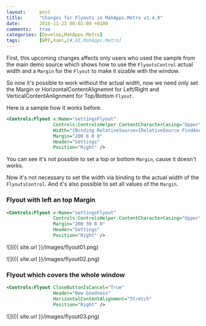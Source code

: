 ```yaml
---
layout:     post
title:      "Changes for Flyouts in MahApps.Metro v1.4.0"
date:       2016-11-23 00:02:00 +0100
comments:   true
categories: [Develop,MahApps.Metro]
tags:       [WPF,Xaml,C#,UI,MahApps.Metro]
---
```


First, this upcoming changes affects only users who used the sample from the main demo source which shows how to use the `FlyoutsControl` actual width and a `Margin` for the `Flyout` to make it sizable with the window.

So now it's possible to work without the actual width, now we need only set the Margin or HorizontalContentAlignemnt for Left/Right and VerticalContentAnlignment for Top/Bottom `Flyout`.

Here is a sample how it works before.

```xml
<Controls:Flyout x:Name="settingsFlyout"
                 Controls:ControlsHelper.ContentCharacterCasing="Upper"
                 Width="{Binding RelativeSource={RelativeSource FindAncestor, AncestorType=Controls:FlyoutsControl}, Path=ActualWidth}"
                 Margin="200 0 0 0"
                 Header="Settings"
                 Position="Right" />
```

You can see it's not possible to set a top or bottom `Margin`, cause it doesn't works.

Now it's not necessary to set the width via binding to the actual width of the `FlyoutsControl`. And it's also possible to set all values of the `Margin`.

### Flyout with left an top Margin

```xml
<Controls:Flyout x:Name="settingsFlyout"
                 Controls:ControlsHelper.ContentCharacterCasing="Upper"
                 Margin="200 30 0 0"
                 Header="Settings"
                 Position="Right" />
```

![]({{ site.url }}/images/flyout01.png)

![]({{ site.url }}/images/flyout02.png)

### Flyout which covers the whole window

```xml
<Controls:Flyout CloseButtonIsCancel="True"
                 Header="New Goodness"
                 HorizontalContentAlignment="Stretch"
                 Position="Right" />
```

![]({{ site.url }}/images/flyout03.png)
